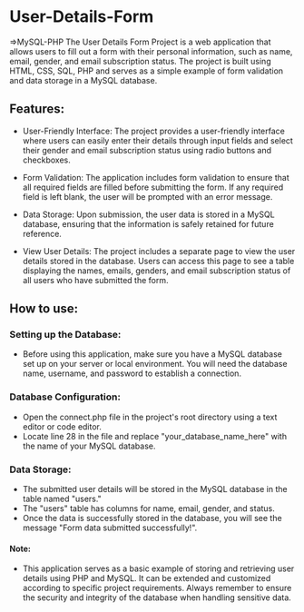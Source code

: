 # User-Details-Form
=>MySQL-PHP
The User Details Form Project is a web application that allows users to fill out a form with their personal information, such as name, email, gender, and email subscription status. The project is built using HTML, CSS, SQL, PHP and serves as a simple example of form validation and data storage in a MySQL database.

## Features:
- User-Friendly Interface: The project provides a user-friendly interface where users can easily enter their details through input fields and select their gender and email subscription status using radio buttons and checkboxes.

- Form Validation: The application includes form validation to ensure that all required fields are filled before submitting the form. If any required field is left blank, the user will be prompted with an error message.

- Data Storage: Upon submission, the user data is stored in a MySQL database, ensuring that the information is safely retained for future reference.

- View User Details: The project includes a separate page to view the user details stored in the database. Users can access this page to see a table displaying the names, emails, genders, and email subscription status of all users who have submitted the form.

## How to use:
### Setting up the Database:
- Before using this application, make sure you have a MySQL database set up on your server or local environment. You will need the database name, username, and password to establish a connection.

### Database Configuration:
- Open the connect.php file in the project's root directory using a text editor or code editor.
- Locate line 28 in the file and replace "your_database_name_here" with the name of your MySQL database.

### Data Storage:
- The submitted user details will be stored in the MySQL database in the table named "users."
- The "users" table has columns for name, email, gender, and status.
- Once the data is successfully stored in the database, you will see the message "Form data submitted successfully!".


#### Note: 
- This application serves as a basic example of storing and retrieving user details using PHP and MySQL. It can be extended and customized according to specific project requirements. Always remember to ensure the security and integrity of the database when handling sensitive data.
